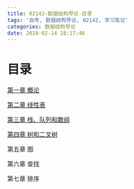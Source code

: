 ```yaml
---
title: 02142-数据结构导论-目录
tags: '自考, 数据结构导论, 02142, 学习笔记'
categories: 数据结构导论
date: 2018-02-14 18:17:46
---
```

# 目录

[第一章    概论](https://edazh.github.io/2018/02/14/%E3%80%90%E6%95%B0%E6%8D%AE%E7%BB%93%E6%9E%84%E5%AF%BC%E8%AE%BA%E3%80%91%E7%AC%AC%E4%B8%80%E7%AB%A0-%E6%A6%82%E8%AE%BA/)

[第二章    线性表](https://edazh.github.io/2018/02/15/%E3%80%90%E6%95%B0%E6%8D%AE%E7%BB%93%E6%9E%84%E5%AF%BC%E8%AE%BA%E3%80%91%E7%AC%AC%E4%BA%8C%E7%AB%A0-%E7%BA%BF%E6%80%A7%E8%A1%A8/)

[第三章    栈、队列和数组](https://edazh.github.io/2018/02/18/%E3%80%90%E6%95%B0%E6%8D%AE%E7%BB%93%E6%9E%84%E5%AF%BC%E8%AE%BA%E3%80%91%E7%AC%AC%E4%B8%89%E7%AB%A0-%E6%A0%88%E3%80%81%E9%98%9F%E5%88%97%E5%92%8C%E6%95%B0%E7%BB%84/)

[第四章    树和二叉树](https://edazh.github.io/2018/02/28/%E3%80%90%E6%95%B0%E6%8D%AE%E7%BB%93%E6%9E%84%E5%AF%BC%E8%AE%BA%E3%80%91%E7%AC%AC%E5%9B%9B%E7%AB%A0-%E6%A0%91%E5%92%8C%E4%BA%8C%E5%8F%89%E6%A0%91/)

第五章    图

第六章    查找

第七章    排序

<!-- show more -->
